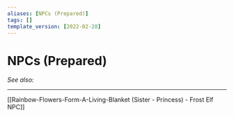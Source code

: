 ```yaml
---
aliases: [NPCs (Prepared)]
tags: []
template_version: [2022-02-28]
---
```

# NPCs (Prepared)
*See also:* 
___
[[Rainbow-Flowers-Form-A-Living-Blanket (Sister - Princess) - Frost Elf NPC]]
